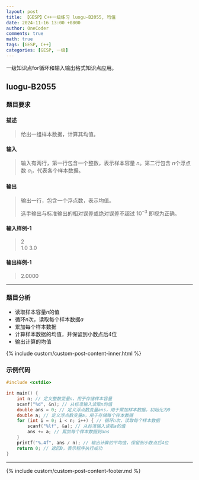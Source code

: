```yaml
---
layout: post
title: 【GESP】C++一级练习 luogu-B2055, 均值
date: 2024-11-16 13:00 +0800
author: OneCoder
comments: true
math: true
tags: [GESP, C++]
categories: [GESP, 一级]
---
```

一级知识点for循环和输入输出格式知识点应用。

<!--more-->

## luogu-B2055

### 题目要求

#### 描述

>给出一组样本数据，计算其均值。

#### 输入

>输入有两行，第一行包含一个整数，表示样本容量 $n$。第二行包含 $n$个浮点数 $a_i$，代表各个样本数据。

#### 输出

>输出一行，包含一个浮点数，表示均值。
>
>选手输出与标准输出的相对误差或绝对误差不超过 $10^{-3}$  即视为正确。

#### 输入样例-1

>2  
>1.0 3.0

#### 输出样例-1

>2.0000

---

### 题目分析

- 读取样本容量$n$的值
- 循环$n$次，读取每个样本数据$a$
- 累加每个样本数据
- 计算样本数据的均值，并保留到小数点后4位
- 输出计算的均值

{% include custom/custom-post-content-inner.html %}

### 示例代码

```cpp
#include <cstdio>

int main() {
    int n; // 定义整数变量n，用于存储样本容量
    scanf("%d", &n); // 从标准输入读取n的值
    double ans = 0; // 定义浮点数变量ans，用于累加样本数据，初始化为0
    double a; // 定义浮点数变量a，用于存储每个样本数据
    for (int i = 0; i < n; i++) { // 循环n次，读取每个样本数据
        scanf("%lf", &a); // 从标准输入读取a的值
        ans += a; // 累加每个样本数据到ans
    }
    printf("%.4f", ans / n); // 输出计算的平均值，保留到小数点后4位
    return 0; // 返回0，表示程序执行成功
}
```

---

{% include custom/custom-post-content-footer.md %}
